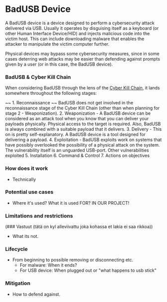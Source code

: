 # BadUSB Device

A BadUSB device is a device designed to perform a cybersecurity attack delivered via USB. Usually it operates by disguising itself as a keyboard (or other Human Interface Device/HID) and injects malicious code into the victim host. This can include downloading malware that enables the attacker to manipulate the victim computer further.

Physical devices may bypass some cybersecurity measures, since in some cases deterring web attacks may be easier than defending against prompts given by a user (or in this case, the BadUSB device).

### BadUSB & Cyber Kill Chain
When considering BadUSB through the lens of the [Cyber Kill Chain](https://www.lockheedmartin.com/en-us/capabilities/cyber/cyber-kill-chain.html), it lands somewhere throughout the following stages:

  ~~  1. Reconnaissance ~~ BadUSB does not get involved in the reconnaissance stage of the Cyber Kill Chain (other than when planning for stage 2 - Weaponization).
  2. Weaponization - A BadUSB device can be considered as an attack tool when you know that you can deliver your payloads physically. Physical access to the target is required. Also, BadUSB is always combined with a suitable payload that it delivers.
  3. Delivery - This on is pretty self-explanatory. A BadUSB device is a tool designed for delivering a payload.
  4. Exploitation - BadUSB exploits work on systems that have possibly overlooked the possibility of a physical attack on the system. The vulnerability itself is an unguarded USB-port. Other vulnerabilities exploited 
  5. Installation
  6. Command & Control
  7. Actions on objectives

### How does it work
- Technically

### Potential use cases
- Where it's used? What it is used FOR? IN OUR PROJECT!

### Limitations and restrictions 
(### Vastuut (tätä on kyl alleviivattu joka kohassa et lakia ei saa rikkoa)) 
- What its not.

### Lifecycle
- From beginning to possible removing or disconnecting etc.
	- For malware: When it ends?
	- For USB device: When plugged out or "what happens to usb stick"

### Mitigation 
- How to defend against.